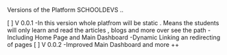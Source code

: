 Versions of the Platform SCHOOLDEVS .. 

 [ ] V 0.0.1 
    -In this version whole platfrom will be static . Means the students will only learn and read the articles , blogs and more over see the path 
    -Including Home Page and Main Dashboard
    -Dynamic Linking an redirecting of pages
 [ ] V 0.0.2
    -Improved Main Dashboard and more ++ 